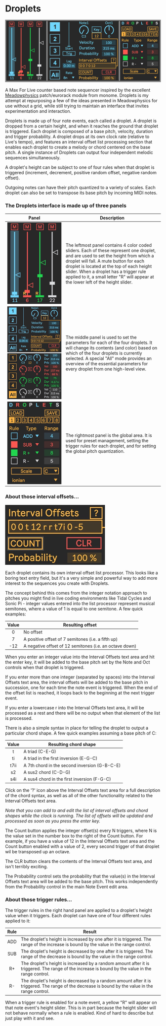 # Droplets

![Droplets Image](img/Droplets.jpg)

A Max For Live counter based note sequencer inspired by the excellent [Meadowphysics](https://monome.org/docs/meadowphysics/) patch/eurorack module from monome. Droplets is my attempt at repurposing a few of the ideas presented in Meadowphysics for use without a grid, while still trying to maintain an interface that invites experimentation and interaction.

Droplets is made up of four note events, each called a droplet. A droplet is dropped from a certain height, and when it reaches the ground that droplet is triggered. Each droplet is composed of a base pitch, velocity, duration and trigger probability. A droplet drops at its own clock rate (relative to Live's tempo), and features an interval offset list processing section that enables each droplet to create a melody or chord centered on the base pitch. A single instance of Droplets can output four independent melodic sequences simultaneously.

A droplet's height can be subject to one of four rules when that droplet is triggered (increment, decrement, positive random offset, negative random offset).

Outgoing notes can have their pitch quantized to a variety of scales. Each droplet can also be set to transpose its base pitch by incoming MIDI notes.

### The Droplets interface is made up of three panels

Panel|Description
-----|-----------
![Droplets Image](img/left.jpg) | The leftmost panel contains 4 color coded sliders. Each of these represent one droplet, and are used to set the height from which a droplet will fall. A mute button for each droplet is located at the top of each height slider. When a droplet has a trigger rule applied to it, a small letter "R" will appear at the lower left of the height slider.
![Droplets Image](img/middle.jpg) ![Droplets Image](img/middleAll.jpg)| The middle panel is used to set the parameters for each of the four droplets. It will change its contents (and color) based on which of the four droplets is currently selected. A special "All" mode provides an overview of the essential parameters for every droplet from one high-level view.
![Droplets Image](img/right.jpg) | The rightmost panel is the global area. It is used for preset management, setting the trigger rules for each droplet, and for setting the global pitch quantization.

### About those interval offsets...

![Droplets Image](img/intervals.jpg)

Each droplet contains its own interval offset list processor. This looks like a boring text entry field, but it's a very simple and powerful way to add more interest to the sequences you create with Droplets.

The concept behind this comes from the integer notation approach to pitches you might find in live coding environments like Tidal Cycles and Sonic Pi - integer values entered into the list processor represent musical semitones, where a value of 1 is equal to one semitone. A few quick examples:

Value|Resulting offset
:-----:|----------------
0|No offset
7|A positive offset of 7 semitones (i.e. a fifth up)
-12|A negative offset of 12 semitones (i.e. an octave down)

When you enter an integer value into the Interval Offsets text area and hit the enter key, it will be added to the base pitch set by the Note and Oct controls when that droplet is triggered. 

If you enter more than one integer (separated by spaces) into the Interval Offsets text area, the interval offsets will be added to the base pitch in succession, one for each time the note event is triggered. When the end of the offset list is reached, it loops back to the beginning at the next trigger event.

If you enter a lowercase r into the Interval Offsets text area, it will be processed as a rest and there will be no output when that element of the list is processed. 

There is also a simple syntax in place for telling the droplet to output a particular chord shape. A few quick examples assuming a base pitch of C:

Value|Resulting chord shape
:-----:|-------------------
t|A triad (C-E-G)
ti|A triad in the first inversion (E-G-C)
t7ii|A 7th chord in the second inversion (G-B-C-E)
s2|A sus2 chord (C-D-G)
s4i|A sus4 chord in the first inversion (F-G-C)

Click on the '?' icon above the Interval Offsets text area for a full description of the chord syntax, as well as all of the other functionality related to the Interval Offsets text area. 

_Note that you can add to and edit the list of interval offsets and chord shapes while the clock is running. The list of offsets will be updated and processed as soon as you press the enter key._

The Count button applies the integer offset(s) every N triggers, where N is the value set in the number box to the right of the Count button. For example, if you have a value of 12 in the Interval Offsets text area and the Count button enabled with a value of 2, every second trigger of that droplet wil be transposed up an octave.

The CLR button clears the contents of the Interval Offsets text area, and isn't terribly exciting.

The Probability control sets the probability that the value(s) in the Interval Offsets text area will be added to the base pitch. This works independently from the Probability control in the main Note Event edit area.


### About those trigger rules...

The trigger rules in the right hand panel are applied to a droplet's height value when it triggers. Each droplet can have one of four different rules applied to it:

Rule|Result
:----:|------
ADD| The droplet's height is increased by one after it is triggered. The range of the increase is bound by the value in the range control.
SUB|The droplet's height is decreased by one after it is triggered. The range of the decrease is bound by the value in the range control.
R+|The droplet's height is increased by a random amount after it is triggered. The range of the increase is bound by the value in the range control.
R-|The droplet's height is decreased by a random amount after it is triggered. The range of the decrease is bound by the value in the range control.

When a trigger rule is enabled for a note event, a yellow "R" will appear on that note event's height slider. This is in part because the height slider will not behave normally when a rule is enabled. Kind of hard to describe but just play with it and see. 
